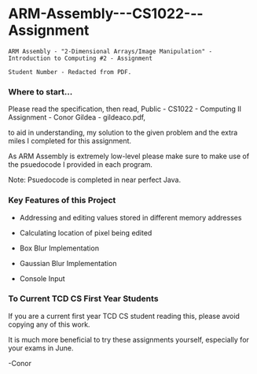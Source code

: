 # ARM-Assembly---CS1022---Assignment
```
ARM Assembly - "2-Dimensional Arrays/Image Manipulation" - Introduction to Computing #2 - Assignment

Student Number - Redacted from PDF.
```

### Where to start...

Please read the specification, then read, Public - CS1022 - Computing II Assignment - Conor Gildea - gildeaco.pdf,

to aid in understanding, my solution to the given problem and the extra miles I completed for this assignment.

As ARM Assembly is extremely low-level please make sure to make use of the psuedocode I provided in each program.

Note: Psuedocode is completed in near perfect Java.

### Key Features of this Project

- Addressing and editing values stored in different memory addresses

- Calculating location of pixel being edited

- Box Blur Implementation

- Gaussian Blur Implementation

- Console Input

### To Current TCD CS First Year Students

If you are a current first year TCD CS student reading this, please avoid copying any of this work.

It is much more beneficial to try these assignments yourself, especially for your exams in June.

-Conor
